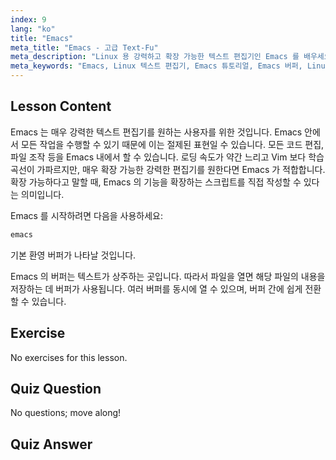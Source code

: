 ```yaml
---
index: 9
lang: "ko"
title: "Emacs"
meta_title: "Emacs - 고급 Text-Fu"
meta_description: "Linux 용 강력하고 확장 가능한 텍스트 편집기인 Emacs 를 배우세요. Emacs 버퍼와 기본 사용법을 이해하세요. 오늘 Emacs 여정을 시작하세요!"
meta_keywords: "Emacs, Linux 텍스트 편집기, Emacs 튜토리얼, Emacs 버퍼, Linux 명령어, 초급, 가이드"
---
```


## Lesson Content

Emacs 는 매우 강력한 텍스트 편집기를 원하는 사용자를 위한 것입니다. Emacs 안에서 모든 작업을 수행할 수 있기 때문에 이는 절제된 표현일 수 있습니다. 모든 코드 편집, 파일 조작 등을 Emacs 내에서 할 수 있습니다. 로딩 속도가 약간 느리고 Vim 보다 학습 곡선이 가파르지만, 매우 확장 가능한 강력한 편집기를 원한다면 Emacs 가 적합합니다. 확장 가능하다고 말할 때, Emacs 의 기능을 확장하는 스크립트를 직접 작성할 수 있다는 의미입니다.

Emacs 를 시작하려면 다음을 사용하세요:

```bash
emacs
```

기본 환영 버퍼가 나타날 것입니다.

Emacs 의 버퍼는 텍스트가 상주하는 곳입니다. 따라서 파일을 열면 해당 파일의 내용을 저장하는 데 버퍼가 사용됩니다. 여러 버퍼를 동시에 열 수 있으며, 버퍼 간에 쉽게 전환할 수 있습니다.

## Exercise

No exercises for this lesson.

## Quiz Question

No questions; move along!

## Quiz Answer
